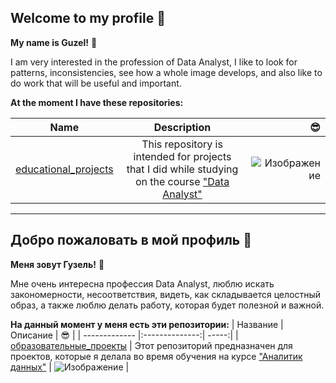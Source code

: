 ## Welcome to my profile 🤗

**My name is Guzel!** 👋

I am very interested in the profession of Data Analyst, I like to look for patterns, inconsistencies,
see how a whole image develops, and also like to do work that will be useful and important.

**Аt the moment I have these repositories:**

| Name        | Description           | 😎 |
| ------------- |:-------------:| -----:|
| [educational_projects](https://github.com/guzel-miftakhova/educational_projects) | This repository is intended for projects that I did while studying on the course ["Data Analyst"](https://practicum.yandex.ru/data-analyst/) | ![Изображение](https://s01vlx.storage.yandex.net/rdisk/55c9608015f0a03744508133573ffab528d883342283a2cdbf6efe9127d337e3/6336cf51/aMxkKUXuZqrxxhprtBhKYijEp_PXN8bvNX-qaiDwFzoCFlRX9G0ruGYiwBum5sEHTmltk2gmaMdDctp-MQITVA==?uid=35512604&filename=Ya_logo_ing.jpg&disposition=inline&hash=&limit=0&content_type=image%2Fjpeg&owner_uid=35512604&fsize=4109&hid=232b7d6522b68bfc17eb8edf78a2cfee&media_type=image&tknv=v2&etag=3ac4b6635bab34c561876a747cfcb30a&rtoken=f8FJuVctPJz6&force_default=yes&ycrid=na-e0ccc87c662240fc61a2ab69325a9cad-downloader24f&ts=5e9e314e5b640&s=0a87c62548a369bf681d7139f556c6d78ada1730ba5d4753bc6fadf8b544d4d7&pb=U2FsdGVkX18T33yCJcQhI6pjSDWP-BgCCzX1ZAJrH5ozAajZvKyAIuLWshKl-b5Ai2SOOcIFbsA_vmi9Cdd96yJgZO2W-f1rltZejzuvmlU) |
____
## Добро пожаловать в мой профиль 🤗

**Меня зовут Гузель!** 👋

Мне очень интересна профессия Data Analyst, люблю искать закономерности, несоответствия,
видеть, как складывается целостный образ, а также люблю делать работу, которая будет полезной и важной.

**На данный момент у меня есть эти репозитории:**
| Название | Описание | 😎 |
| ------------- |:--------------:| -----:|
| [образовательные_проекты](https://github.com/guzel-miftakhova/educational_projects) | Этот репозиторий предназначен для проектов, которые я делала во время обучения на курсе ["Аналитик данных"](https://practicum.yandex.ru/data-analyst/) | ![Изображение](https://media-i.on1.click/0x0/commons/thumb/2/20/Width_1600.png/200px-Width_1600.png) |
